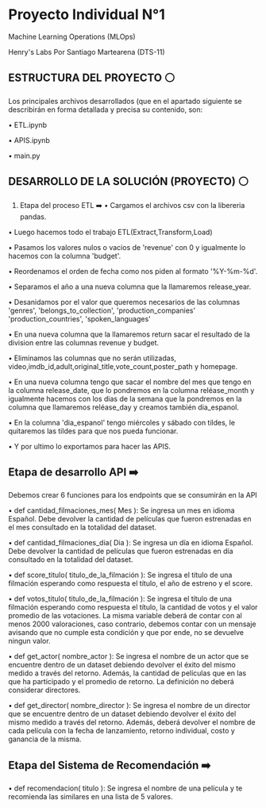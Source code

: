 
# Proyecto Individual N°1

Machine Learning Operations (MLOps)

Henry's Labs
Por Santiago Martearena (DTS-11)

## ESTRUCTURA DEL PROYECTO ⚪
Los principales archivos desarrollados (que en el apartado siguiente se describirán en forma detallada y precisa su contenido, son:

•	ETL.ipynb



•	APIS.ipynb

•	main.py

## DESARROLLO DE LA SOLUCIÓN (PROYECTO) ⚪
1. Etapa del proceso ETL ➡️
•	Cargamos el archivos csv con la libereria pandas.

•	Luego hacemos todo el trabajo ETL(Extract,Transform,Load)

•	Pasamos los valores nulos o vacios de 'revenue' con 0 y igualmente lo hacemos con la columna 'budget'.

•	Reordenamos el orden de fecha como nos piden al formato '%Y-%m-%d'.

•	Separamos el año a una nueva columna que la llamaremos release_year.

•	Desanidamos por el valor que queremos necesarios de las columnas 'genres', 'belongs_to_collection', 'production_companies' 'production_countries', 'spoken_languages'

•	En una nueva columna que la llamaremos return sacar el resultado de la division entre las columnas revenue y budget.

•	Eliminamos las columnas que no serán utilizadas, video,imdb_id,adult,original_title,vote_count,poster_path y homepage.

•	En una nueva columna tengo que sacar el nombre del mes que tengo en la columna release_date, que lo pondremos en la columna reléase_month y igualmente hacemos con los dias de la semana que la pondremos en la columna que llamaremos reléase_day y creamos también dia_espanol.

•	En la columna 'dia_espanol' tengo miércoles y sábado con tildes, le quitaremos las tildes para que nos pueda funcionar.

•	Y por ultimo lo exportamos para hacer las APIS.
## Etapa de desarrollo API ➡️
Debemos crear 6 funciones para los endpoints que se consumirán en la API

•	def cantidad_filmaciones_mes( Mes ): Se ingresa un mes en idioma Español. Debe devolver la cantidad de películas que fueron estrenadas en el mes consultado en la totalidad del dataset.
                   
•	def cantidad_filmaciones_dia( Dia ): Se ingresa un día en idioma Español. Debe devolver la cantidad de películas que fueron estrenadas en día consultado en la totalidad del dataset.
                    
•	def score_titulo( titulo_de_la_filmación ): Se ingresa el título de una filmación esperando como respuesta el título, el año de estreno y el score.
                    
•	def votos_titulo( titulo_de_la_filmación ): Se ingresa el título de una filmación esperando como respuesta el título, la cantidad de votos y el valor promedio de las votaciones. La misma variable deberá de contar con al menos 2000 valoraciones, caso contrario, debemos contar con un mensaje avisando que no cumple esta condición y que por ende, no se devuelve ningun valor.

 •	def get_actor( nombre_actor ): Se ingresa el nombre de un actor que se encuentre dentro de un dataset debiendo devolver el éxito del mismo medido a través del retorno. Además, la cantidad de películas que en las que ha participado y el promedio de retorno. La definición no deberá considerar directores.
                    
•	def get_director( nombre_director ): Se ingresa el nombre de un director que se encuentre dentro de un dataset debiendo devolver el éxito del mismo medido a través del retorno. Además, deberá devolver el nombre de cada película con la fecha de lanzamiento, retorno individual, costo y ganancia de la misma.


## Etapa del Sistema de Recomendación ➡️


•	def recomendacion( titulo ): Se ingresa el nombre de una película y te recomienda las similares en una lista de 5 valores.